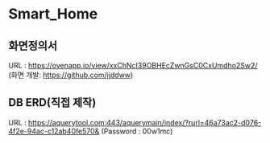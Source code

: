 # Smart_Home
## 화면정의서
URL : https://ovenapp.io/view/xxChNcI39OBHEcZwnGsC0CxUmdho2Sw2/
(화면 개발: https://github.com/jjddww)

## DB ERD(직접 제작)
URL : https://aquerytool.com:443/aquerymain/index/?rurl=46a73ac2-d076-4f2e-94ac-c12ab40fe570&
(Password : 00w1mc)
